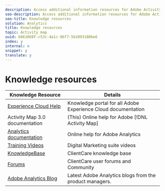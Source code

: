 ```yaml
---
description: Access additional information resources for Adobe Activity Map.
seo-description: Access additional information resources for Adobe Activity Map.
seo-title: Knowledge resources
solution: Analytics
title: Knowledge resources
topic: Activity map
uuid: b661068f-c53c-4a1c-9bf7-5b1093180be6
index: y
internal: n
snippet: y
translate: y
---
```


# Knowledge resources



|  Knowledge Resource  | Details  |
|---|---|
|  [ Experience Cloud Help ]( https://marketing.adobe.com/resources/help/en_US/home/index.html)  | Knowledge portal for all Adobe Experience Cloud documentation  |
|  Activity Map 3.0 documentation  |(This) Online help for Adobe [!DNL  Activity Map] |
|  [ Analytics documentation](https://marketing.adobe.com/resources/help/en_US/reference/)  | Online help for Adobe Analytics  |
|  [ Training Videos](https://outv.omniture.com/)  | Digital Marketing suite videos  |
|  [ KnowledgeBase](https://omniture-help.custhelp.com/)  | ClientCare knowledge base  |
|  [ Forums](http://help-forums.adobe.com/content/adobeforums/en/analytics-forum/?f=adobe-analytics)  | ClientCare user forums and Community  |
|  [ Adobe Analytics Blog ](http://blogs.adobe.com/digitalmarketing/analytics/)  | Latest Adobe Analytics blogs from the product managers.  |

